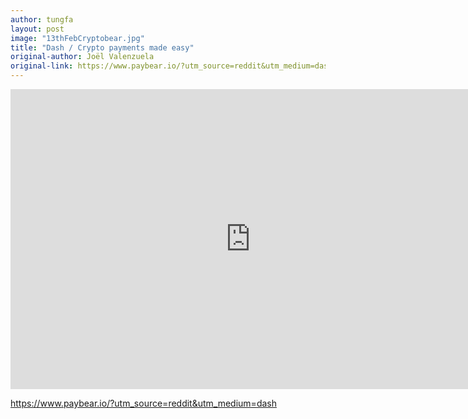 ```yaml
---
author: tungfa
layout: post
image: "13thFebCryptobear.jpg"
title: "Dash / Crypto payments made easy"
original-author: Joël Valenzuela
original-link: https://www.paybear.io/?utm_source=reddit&utm_medium=dash
---
```


<iframe width="768" height="480" src="https://www.youtube.com/embed/XU1q4Lx_kzE" frameborder="0" allow="autoplay; encrypted-media" allowfullscreen></iframe>

<https://www.paybear.io/?utm_source=reddit&utm_medium=dash>
